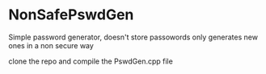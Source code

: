 # NonSafePswdGen
Simple password generator, doesn't store passowords only generates new ones in a non secure way

clone the repo and compile the PswdGen.cpp file 
